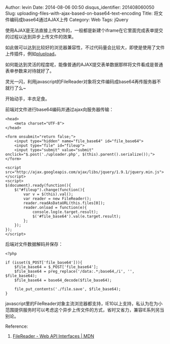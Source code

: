 Author: levin
Date: 2014-08-06 00:50
disqus_identifier: 201408060050
Slug: uploading-files-with-ajax-based-on-base64-text-encoding
Title: 将文件编码成base64通过AJAX上传
Category: Web
Tags: jQuery

使用AJAX是无法直接上传文件的，一般都是新建个iframe在它里面完成表单提交的过程以达到异步上传文件的效果。<!-- more -->

如此做可以达到比较好的浏览器兼容性，不过代码量会比较大，即使是使用了文件上传插件，例如[plupload](/url.html#http://www.plupload.com/)。

如何能达到灵活的程度呢，能像普通的AJAX提交表单数据那样将文件看成是普通表单参数来对待就好了。

灵光一闪，利用javascript的FileReader对象将文件编码成base64再传服务器不就行了么~

开始动手，丰衣足食。

前端对文件进行base64编码并通过ajax向服务器传输：

    <head>
        <meta charset="UTF-8">
    </head>
    
    <form onsubmit="return false;">
        <input type="hidden" name="file_base64" id="file_base64">
        <input type="file" id="fileup">
        <input type="submit" value="submit" onclick="$.post('./uploader.php', $(this).parent().serialize());">
    </form>
    
    <script src="http://ajax.googleapis.com/ajax/libs/jquery/1.9.1/jquery.min.js"></script>
    <script>
    $(document).ready(function(){
    	$("#fileup").change(function(){
    		var v = $(this).val();
    		var reader = new FileReader();
    		reader.readAsDataURL(this.files[0]);
    		reader.onload = function(e){
    			console.log(e.target.result);
    			$('#file_base64').val(e.target.result);
    		};
    	});
    });
    </script>

后端对文件数据解码并保存：

    <?php
    
    if (isset($_POST['file_base64'])){
    	$file_base64 = $_POST['file_base64'];
    	$file_base64 = preg_replace('/data:.*;base64,/i', '', $file_base64);
    	$file_base64 = base64_decode($file_base64);
    	
    	file_put_contents('./file.save', $file_base64);
    }

javascript里的FileReader对象主流浏览器都支持，IE10以上支持，私认为在为小范围提供服务时可以考虑这个异步上传文件的方式，省时又省力，兼容IE系列另当别论。

Reference:

1. [FileReader - Web API Interfaces | MDN](/url.html#https://developer.mozilla.org/en-US/docs/Web/API/FileReader)

